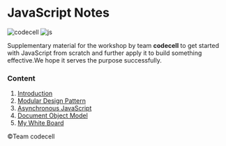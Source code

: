 # JavaScript Notes

![codecell](https://img.shields.io/badge/created--by-codecell-yellowgreen.svg)
![js](https://img.shields.io/badge/language-JS-yellow.svg)


Supplementary material for the workshop by team **codecell** to get started with JavaScript from scratch and further apply it to build something effective.We hope it serves the purpose successfully.

### Content
1. [Introduction](,/Basic-Javascript)
2. [Modular Design Pattern](./Modular-Javascript)
3. [Asynchronous JavaScript](./Asynchronous_Javascript)
4. [Document Object Model](./DOM)
5. [My White Board](#)
<p align="center">
  <div class="footer">
            &copy;Team codecell
        </div>
</p>
